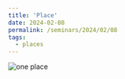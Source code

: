```yaml
---
title: 'Place'
date: 2024-02-08
permalink: /seminars/2024/02/08
tags:
  - places
---
```


![one place](https://glucklichrui.github.io/images/profile.png)
